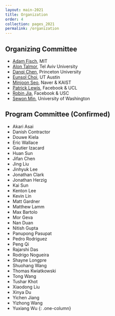 ```yaml
---
layout: main-2021
title: Organization
order: 4
collection: pages_2021
permalink: /organization
---
```


## Organizing Committee
- [Adam Fisch](https://people.csail.mit.edu/fisch/), MIT
- [Alon Talmor](https://www.alontalmor.com/), Tel Aviv University
- [Danqi Chen](https://www.cs.princeton.edu/~danqic/), Princeton University
- [Eunsol Choi](https://www.cs.utexas.edu/~eunsol/), UT Austin
- [Minjoon Seo](https://seominjoon.github.io/), Naver & KAIST
- [Patrick Lewis](https://www.patricklewis.io/), Facebook & UCL
- [Robin Jia](https://robinjia.github.io/), Facebook & USC
- [Sewon Min](https://shmsw25.github.io/), University of Washington


## Program Committee (Confirmed)
- Akari Asai
- Danish Contractor
- Douwe Kiela
- Eric Wallace
- Gautier Izacard
- Huan Sun
- Jifan Chen
- Jing Liu
- Jinhyuk Lee
- Jonathan Clark
- Jonathan Herzig
- Kai Sun
- Kenton Lee
- Kevin Lin
- Matt Gardner
- Matthew Lamm
- Max Bartolo
- Mor Geva
- Nan Duan
- Nitish Gupta
- Panupong Pasupat
- Pedro Rodriguez
- Peng Qi
- Rajarshi Das
- Rodrigo Nogueira
- Shayne Longpre
- Shuohang Wang
- Thomas Kwiatkowski
- Tong Wang
- Tushar Khot
- Xiaodong Liu
- Xinya Du
- Yichen Jiang
- Yizhong Wang
- Yuxiang Wu
{: .one-column}
